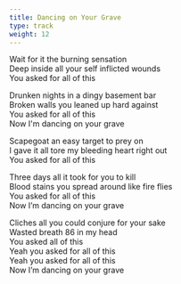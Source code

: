 ```yaml
---
title: Dancing on Your Grave
type: track
weight: 12
---
```

Wait for it the burning sensation  
Deep inside all your self inflicted wounds  
You asked for all of this

Drunken nights in a dingy basement bar  
Broken walls you leaned up hard against  
You asked for all of this  
Now I'm dancing on your grave

Scapegoat an easy target to prey on  
I gave it all tore my bleeding heart right out  
You asked for all of this

Three days all it took for you to kill  
Blood stains you spread around like fire flies  
You asked for all of this  
Now I’m dancing on your grave

Cliches all you could conjure for your sake  
Wasted breath 86 in my head  
You asked all of this  
Yeah you asked for all of this  
Yeah you asked for all of this  
Now I’m dancing on your grave
